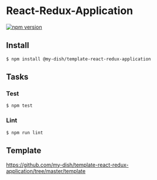 # React-Redux-Application

[![npm version](https://badge.fury.io/js/%40my-dish%2Ftemplate-react-redux-application.svg)](https://badge.fury.io/js/%40my-dish%2Ftemplate-react-redux-application)

## Install
```
$ npm install @my-dish/template-react-redux-application
```

## Tasks
### Test
```
$ npm test
```

### Lint
```
$ npm run lint
```

## Template
https://github.com/my-dish/template-react-redux-application/tree/master/template
